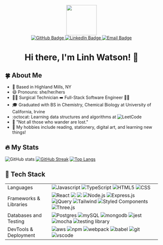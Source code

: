 <div id="header" align="center">
  <img src="https://media.giphy.com/media/fURq7MkbDvSUbiQhk2/giphy.gif" width="100"/>
  <div id="badges">
    <a href="https://github.com/linhwatson">
      <img src="https://img.shields.io/badge/linhwatson%20-%2343853D.svg?&style=flat-square&logo=github&logoColor=white" alt="GitHub Badge"/>
    </a>
    <a href="https://www.linkedin.com/in/linhwatson">
      <img src="https://img.shields.io/badge/linhwatson%20-%230077B5.svg?&style=flat-square&logo=linkedin&logoColor=white" alt="LinkedIn Badge"/>
    </a>
    <a href="mailto:linh.hoangwatson@gmail.com">
      <img src="https://img.shields.io/badge/linhwatson%20-%23D14836.svg?&style=flat-square&logo=gmail&logoColor=white" alt="Email Badge"/>
    </a>
  </div>
  <img src="https://komarev.com/ghpvc/?username=linhwatson&style=flat-square&color=blue" alt=""/>
  <h1>Hi there, I'm Linh Watson! 👋</h1>
</div>

## :four_leaf_clover: About Me
- :round_pushpin: Based in Highland Mills, NY
- :smile: Pronouns: she/her/hers
- 👩‍⚕️ Surgical Technician ➡️ Full-Stack Software Engineer 👩‍💻
- :mortar_board:  Graduated with BS in Chemistry, Chemical Biology at University of California, Irvine
- :octocat:  Learning data structures and algorithms at ![LeetCode](https://img.shields.io/badge/LeetCode%20-000000?style=flat-square&logo=LeetCode&logoColor=#d16c06)
- :bookmark:  "Not all those who wander are lost."
- :sunflower:  My hobbies include reading, stationery, digital art, and learning new things!

## :fire: My Stats
![GitHub stats](https://github-readme-stats.vercel.app/api?username=linhwatson&count_private=true&show_icons=true&theme=tokyonight)
[![GitHub Streak](http://github-readme-streak-stats.herokuapp.com?user=linhwatson&count_private=true&theme=tokyonight&border_radius=4.6)](https://git.io/streak-stats)
[![Top Langs](https://github-readme-stats.vercel.app/api/top-langs/?username=linhwatson&count_private=true&layout=compact&theme=tokyonight)](https://github.com/anuraghazra/github-readme-stats)

## :hammer: Tech Stack
<table>
  <tr>
      <td>Languages</td>
      <td>
        <img alt="Javascript" src="https://img.shields.io/badge/JavaScript%20-%23323330.svg?&style=flat-square&logo=javascript&logoColor=%23F7DF1E" /> 
        <img alt="TypeScript" src="https://img.shields.io/badge/Typescript%20-%23C21325.svg?&style=flat-square&logo=typescript&logoColor=%23F7DF1E" /> 
        <img alt="HTML5" src="https://img.shields.io/badge/HTML5%20-%23E34F26.svg?&style=flat-square&logo=html5&logoColor=white" /> 
        <img alt="CSS" src="https://img.shields.io/badge/CSS3%20-%231572B6.svg?&style=flat-square&logo=css3&logoColor=white" />
      </td>
  </tr>
  <tr>
      <td>Frameworks & Libraries</td>
      <td>
        <img alt="React" src="https://img.shields.io/badge/React%20-%2320232a.svg?&style=flat-square&logo=react&logoColor=%2361DAFB" /> 
        <img alt"React Router" src="https://img.shields.io/badge/React_Router%20-CA4245?style=flat-square&logo=react-router&logoColor=white" /> 
        <img alt"Redux" src="https://img.shields.io/badge/redux%20-%23593d88.svg?style=flat-square&logo=redux&logoColor=white" /> 
        <img alt="Node.js" src="https://img.shields.io/badge/Node.js%20-%2343853D.svg?&style=flat-square&logo=node.js&logoColor=white" /> 
        <img alt="Express.js" src="https://img.shields.io/badge/Express%20-%23404d59.svg?&style=flat-square" /> 
        <img alt="jQuery" src="https://img.shields.io/badge/jQuery%20-0769AD?style=flat-square&logo=jquery&logoColor=white" /> 
        <img alt="Tailwind" src="https://img.shields.io/badge/tailwindcss%20-%2338B2AC.svg?style=flat-sqaure&logo=tailwind-css&logoColor=white" /> 
        <img alt="Styled Components" src="https://img.shields.io/badge/styled--components%20-DB7093?style=flat-sqaure&logo=styled-components&logoColor=white" />
        <img alt="Three.js" src="https://img.shields.io/badge/threejs%20-black?style=flat-square&logo=three.js&logoColor=white" /> 
      </td>
  </tr>
  <tr>
      <td>Databases and Testing</td>
      <td>
        <img alt="Postgres" src="https://img.shields.io/badge/PostgreSQL-%23316192.svg?&style=flat-square&logo=postgresql&logoColor=white" /> 
        <img alt="mySQL" src="https://img.shields.io/badge/MySQL-%2300f.svg?&style=flat-square&logo=mysql&logoColor=white" /> 
        <img alt="mongodb" src="https://img.shields.io/badge/MongoDB-%234ea94b.svg?&style=flat-square&logo=mongodb&logoColor=white" /> 
        <img alt="jest" src="https://img.shields.io/badge/Jest%20-%23C21325.svg?&style=flat-square&logo=Jest&logoColor=white" />
        <img alt="mocha" src="https://img.shields.io/badge/-mocha%20-%238D6748?style=flat-square&logo=mocha&logoColor=white" />
        <img alt="testing library" src="https://img.shields.io/badge/-Testing_Library%20-%2343853D.svg?logo=testing-library&logoColor=white&style=flat-square" />
      </td>
  </tr>
   <tr>
      <td>DevTools & Deployment</td>
      <td>
        <img alt="aws" src="https://img.shields.io/badge/AWS%20-%23FF9900.svg?style=flat-square&logo=amazon-aws&logoColor=white" /> 
        <img alt="npm" src="https://img.shields.io/badge/npm%20-CB3837?style=flat-square&logo=npm&logoColor=white" /> 
        <img alt="webpack" src="https://img.shields.io/badge/webpack%20-%238DD6F9.svg?&style=flat-square&logo=webpack&logoColor=black" /> 
        <img alt="babel" src="https://img.shields.io/badge/Babel%20-%F9DC3E?style=flat-square&logo=babel&logoColor=white" /> 
        <img alt="git" src="https://img.shields.io/badge/Git%20-%23F05033.svg?&style=flat-square&logo=git&logoColor=white" /> 
        <img alt="vscode" src="https://img.shields.io/badge/VS%20Code%20-%23007ACC.svg?&style=flat-square&logo=visual-studio-code&logoColor=white" /> 
      </td>
  </tr>
</table>

<!--
**linhwatson/linhwatson** is a ✨ _special_ ✨ repository because its `README.md` (this file) appears on your GitHub profile.

Here are some ideas to get you started:

- 🔭 I’m currently working on ...
- 🌱 I’m currently learning ...
- 👯 I’m looking to collaborate on ...
- 🤔 I’m looking for help with ...
- 💬 Ask me about ...
- 📫 How to reach me: ...
- 😄 Pronouns: ...
- ⚡ Fun fact: ...
-->
